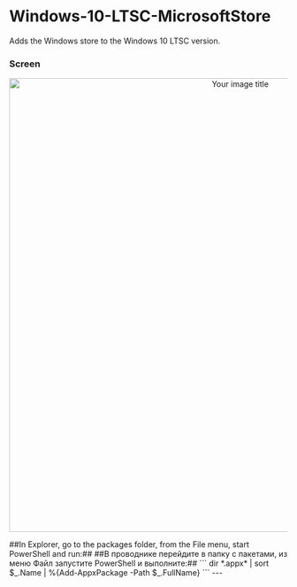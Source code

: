 # Windows-10-LTSC-MicrosoftStore
Adds the Windows store to the Windows 10 LTSC version.

### Screen
<p align="center">
<img src="https://i.imgur.com/DLK5Z0Y.jpg" alt="Your image title" width="820"/>
</p>
##In Explorer, go to the packages folder, from the File menu, start PowerShell and run:##
##В проводнике перейдите в папку с пакетами, из меню Файл запустите PowerShell и выполните:##
```
dir *.appx* | sort $_.Name | %{Add-AppxPackage -Path $_.FullName}
```
---
